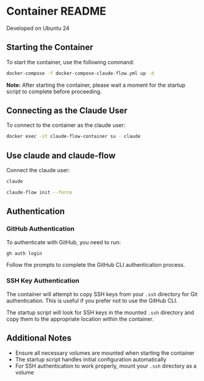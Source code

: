 # Container README

Developed on Ubuntu 24

## Starting the Container

To start the container, use the following command:

```bash
docker-compose -f docker-compose-claude-flow.yml up -d
```

**Note:** After starting the container, please wait a moment for the startup script to complete before proceeding.

## Connecting as the Claude User

To connect to the container as the claude user:

```bash
docker exec -it claude-flow-container su - claude
```

## Use claude and claude-flow

Connect the claude user:

```bash
claude
```
```bash
claude-flow init --force
```


## Authentication

### GitHub Authentication

To authenticate with GitHub, you need to run:

```bash
gh auth login
```

Follow the prompts to complete the GitHub CLI authentication process.

### SSH Key Authentication

The container will attempt to copy SSH keys from your `.ssh` directory for Git authentication. This is useful if you prefer not to use the GitHub CLI.

The startup script will look for SSH keys in the mounted `.ssh` directory and copy them to the appropriate location within the container.

## Additional Notes

- Ensure all necessary volumes are mounted when starting the container
- The startup script handles initial configuration automatically
- For SSH authentication to work properly, mount your `.ssh` directory as a volume
